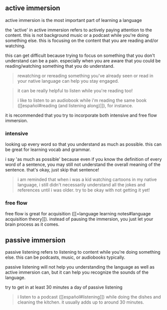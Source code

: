 ## active immersion

active immersion is the most important part of learning a language

the 'active' in active immersion refers to actively paying attention to the content. this is not background music or a podcast while you're doing something else. this is focusing on the content that you are reading and/or watching.

this can get difficult because trying to focus on something that you don't understand can be a pain. especially when you are aware that you could be reading/watching something that you do understand.

> rewatching or rereading something you've already seen or read in your native language can help you stay engaged.

> it can be really helpful to listen while you're reading too!
>
> i like to listen to an audiobook while i'm reading the same book ([[español#reading (and listening along)]]), for instance.

it is recommended that you try to incorporate both intensive and free flow immersion.

### intensive

looking up every word so that you understand as much as possible. this can be great for learning vocab and grammar.

i say 'as much as possible' because even if you know the definition of every word of a sentence, you may still not understand the overall meaning of the sentence. that's okay, just skip that sentence!

> i am reminded that when i was a kid watching cartoons in my native language, i still didn't necessarily understand all the jokes and references until i was older. try to be okay with not getting it yet!

### free flow

free flow is great for acquisition ([[=language learning notes#language acquisition theory]]). instead of pausing the immersion, you just let your brain process as it comes.

## passive immersion

passive listening refers to listening to content while you're doing something else. this can be podcasts, music, or audiobooks typically.

passive listening will not help you understanding the language as well as active immersion can, but it can help you recognize the sounds of the language.

try to get in at least 30 minutes a day of passive listening

> i listen to a podcast ([[español#listening]]) while doing the dishes and cleaning the kitchen. it usually adds up to around 30 minutes.

